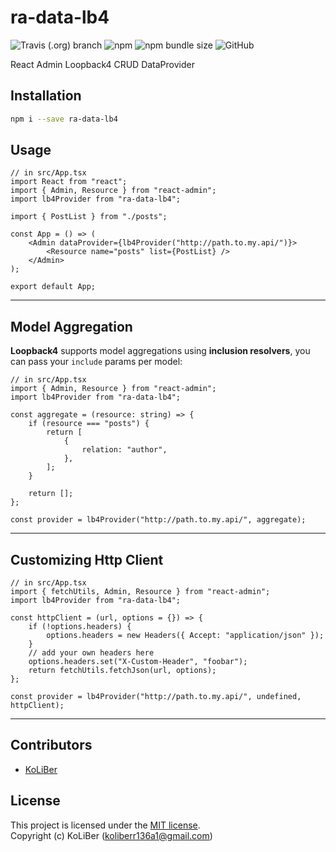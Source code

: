 # ra-data-lb4

![Travis (.org) branch](https://img.shields.io/travis/ckoliber/ra-data-lb4/master)
![npm](https://img.shields.io/npm/v/ra-data-lb4)
![npm bundle size](https://img.shields.io/bundlephobia/min/ra-data-lb4)
![GitHub](https://img.shields.io/github/license/ckoliber/ra-data-lb4)

React Admin Loopback4 CRUD DataProvider

## Installation

```bash
npm i --save ra-data-lb4
```

## Usage

```tsx
// in src/App.tsx
import React from "react";
import { Admin, Resource } from "react-admin";
import lb4Provider from "ra-data-lb4";

import { PostList } from "./posts";

const App = () => (
    <Admin dataProvider={lb4Provider("http://path.to.my.api/")}>
        <Resource name="posts" list={PostList} />
    </Admin>
);

export default App;
```

---

## Model Aggregation

**Loopback4** supports model aggregations using **inclusion resolvers**, you can pass your `include` params per model:

```tsx
// in src/App.tsx
import { Admin, Resource } from "react-admin";
import lb4Provider from "ra-data-lb4";

const aggregate = (resource: string) => {
    if (resource === "posts") {
        return [
            {
                relation: "author",
            },
        ];
    }

    return [];
};

const provider = lb4Provider("http://path.to.my.api/", aggregate);
```

---

## Customizing Http Client

```tsx
// in src/App.tsx
import { fetchUtils, Admin, Resource } from "react-admin";
import lb4Provider from "ra-data-lb4";

const httpClient = (url, options = {}) => {
    if (!options.headers) {
        options.headers = new Headers({ Accept: "application/json" });
    }
    // add your own headers here
    options.headers.set("X-Custom-Header", "foobar");
    return fetchUtils.fetchJson(url, options);
};

const provider = lb4Provider("http://path.to.my.api/", undefined, httpClient);
```

---

## Contributors

-   [KoLiBer](https://www.linkedin.com/in/mohammad-hosein-nemati-665b1813b/)

## License

This project is licensed under the [MIT license](LICENSE.md).  
Copyright (c) KoLiBer (koliberr136a1@gmail.com)
